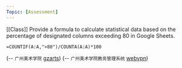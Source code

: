 ```yaml
---
Topic: [Assessment]
---
```

[[Class]]
Provide a formula to calculate statistical data based on the percentage of designated columns exceeding 80 in Google Sheets.
```
=COUNTIF(A:A,">80")/COUNTA(A:A)*100
```
(-- `广州美术学院` [gzarts](https://portal.gzarts.edu.cn/s/index))
(-- `广州美术学院教务管理系统` [webvpn](https://jwgl-443.webvpn.gzarts.edu.cn/xtgl/login_slogin.html?time=1687858695612))

